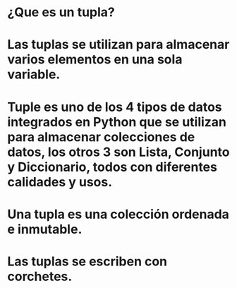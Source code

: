 # ¿Que es un tupla?

# Las tuplas se utilizan para almacenar varios elementos en una sola variable.

# Tuple es uno de los 4 tipos de datos integrados en Python que se utilizan para almacenar colecciones de datos, los otros 3 son Lista, Conjunto y Diccionario, todos con diferentes calidades y usos.

# Una tupla es una colección ordenada e inmutable.

# Las tuplas se escriben con corchetes.